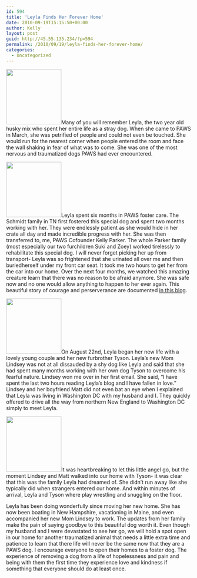 ```yaml
---
id: 594
title: 'Leyla Finds Her Forever Home'
date: 2010-09-19T15:15:50+00:00
author: Kelly
layout: post
guid: http://45.55.135.234/?p=594
permalink: /2010/09/19/leyla-finds-her-forever-home/
categories:
  - Uncategorized
---
```

<address class="mceTemp">
</address>

<p style="text-align: left;">
  <img class="alignleft size-thumbnail wp-image-600" title="Layla (5)" src="https://pawsnewengland.com/wp-content/uploads/2010/09/Layla-51-150x150.jpg" alt="" width="150" height="150" />Many of you will remember Leyla, the two year old husky mix who spent her entire life as a stray dog. When she came to PAWS in March, she was petrified of people and could not even be touched. She would run for the nearest corner when people entered the room and face the wall shaking in fear of what was to come. She was one of the most nervous and traumatized dogs PAWS had ever encountered.
</p>

<address class="mceTemp">
</address>

<img class="alignright size-thumbnail wp-image-601" title="IMG_0320" src="https://pawsnewengland.com/wp-content/uploads/2010/09/IMG_03201-150x150.jpg" alt="" width="150" height="150" />Leyla spent six months in PAWS foster care. The Schmidt family in TN first fostered this special dog and spent two months working with her. They were endlessly patient as she would hide in her crate all day and made incredible progress with her. She was then transferred to, me, PAWS Cofounder Kelly Parker. The whole Parker family (most especially our two furchildren Suki and Zoey) worked tirelessly to rehabilitate this special dog. I will never forget picking her up from transport- Leyla was so frightened that she urinated all over me and then buriedherself under my front car seat. It took me two hours to get her from the car into our home. Over the next four months, we watched this amazing creature learn that there was no reason to be afraid anymore. She was safe now and no one would allow anything to happen to her ever again. This beautiful story of courage and perserverance are documented [in this blog](littleleyla.wordpress.com).

<address class="mceTemp">
</address>

<img class="alignleft size-thumbnail wp-image-602" title="IMG_9646" src="https://pawsnewengland.com/wp-content/uploads/2010/09/IMG_96461-150x150.jpg" alt="" width="150" height="150" />On August 22nd, Leyla began her new life with a lovely young couple and her new furbrother Tyson. Leyla&#8217;s new Mom Lindsey was not at all dissauded by a shy dog like Leyla and said that she had spent many months working with her own dog Tyson to overcome his fearful nature. Lindsey won me over in her first email. She said, &#8220;I have spent the last two hours reading Leyla&#8217;s blog and I have fallen in love.&#8221; Lindsey and her boyfriend Matt did not even bat an eye when I explained that Leyla was living in Washington DC with my husband and I. They quickly offered to drive all the way from northern New England to Washington DC simply to meet Leyla.

<img class="alignright size-thumbnail wp-image-603" title="leyla" src="https://pawsnewengland.com/wp-content/uploads/2010/09/leyla1-150x150.jpg" alt="" width="150" height="150" />It was heartbreaking to let this little angel go, but the moment Lindsey and Matt walked into our home with Tyson- it was clear that this was the family Leyla had dreamed of. She didn&#8217;t run away like she typically did when strangers entered our home. And within minutes of arrival, Leyla and Tyson where play wrestling and snuggling on the floor.

<address class="mceTemp">
</address>

Leyla has been doing wonderfully since moving her new home. She has now been boating in New Hampshire, vacationing in Maine, and even accompanied her new Mom Lindsey to work. The updates from her family make the pain of saying goodbye to this beautiful dog worth it. Even though my husband and I were devastated to see her go, we will hold a spot open in our home for another traumatized animal that needs a little extra time and patience to learn that there life will never be the same now that they are a PAWS dog. I encourage everyone to open their homes to a foster dog. The experience of removing a dog from a life of hopelessness and pain and being with them the first time they experience love and kindness if something that everyone should do at least once.